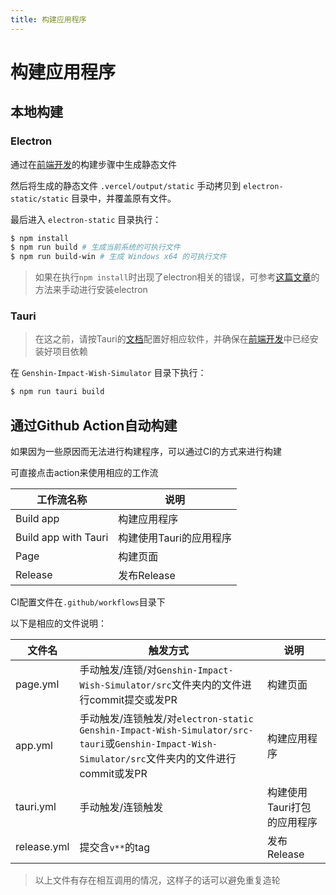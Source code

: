 ```yaml
---
title: 构建应用程序
---
```

# 构建应用程序

## 本地构建
### Electron

通过在[前端开发](frontend.md#构建)的构建步骤中生成静态文件

然后将生成的静态文件 `.vercel/output/static` 手动拷贝到 `electron-static/static` 目录中，并覆盖原有文件。

最后进入 `electron-static` 目录执行：

```bash
$ npm install
$ npm run build # 生成当前系统的可执行文件
$ npm run build-win # 生成 Windows x64 的可执行文件
```

> 如果在执行`npm install`时出现了electron相关的错误，可参考[这篇文章](https://www.bilibili.com/read/mobile?id=4789160)的方法来手动进行安装electron

### Tauri

>在这之前，请按Tauri的[文档](https://tauri.app/v1/guides/getting-started/prerequisites)配置好相应软件，并确保在[前端开发](frontend.md#安装依赖)中已经安装好项目依赖


在 `Genshin-Impact-Wish-Simulator` 目录下执行：

```bash
$ npm run tauri build
```

## 通过Github Action自动构建

如果因为一些原因而无法进行构建程序，可以通过CI的方式来进行构建

可直接点击action来使用相应的工作流

|工作流名称|说明|
|-|-|
|Build app|构建应用程序|
|Build app with Tauri|构建使用Tauri的应用程序|
|Page|构建页面|
|Release|发布Release|

CI配置文件在`.github/workflows`目录下

以下是相应的文件说明：

|文件名|触发方式|说明|
|-|-|-|
|page.yml|手动触发/连锁/对`Genshin-Impact-Wish-Simulator/src`文件夹内的文件进行commit提交或发PR |构建页面|
|app.yml|手动触发/连锁触发/对`electron-static` `Genshin-Impact-Wish-Simulator/src-tauri`或`Genshin-Impact-Wish-Simulator/src`文件夹内的文件进行commit或发PR|构建应用程序|
|tauri.yml|手动触发/连锁触发|构建使用Tauri打包的应用程序|
|release.yml|提交含`v**`的tag|发布Release|

> 以上文件有存在相互调用的情况，这样子的话可以避免重复造轮



